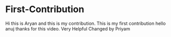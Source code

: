 # First-Contribution

Hi this is Aryan and this is my contribution.
This is my first contribution
hello anuj thanks for this video. Very Helpful
Changed by Priyam
